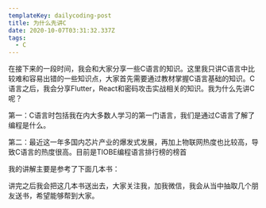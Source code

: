 ```yaml
---
templateKey: dailycoding-post
title: 为什么先讲C
date: 2020-10-07T03:31:32.337Z
tags:
  - C
---
```

在接下来的一段时间，我会和大家分享一些C语言的知识。这里我只讲C语言中比较难和容易出错的一些知识点，大家首先需要通过教材掌握C语言基础的知识。C语言之后，我会分享Flutter，React和密码攻击实战相关的知识。我为什么先讲C呢？

第一：C语言时包括我在内大多数人学习的第一门语言，我们是通过C语言了解了编程是什么。

第二：最近这一年多国内芯片产业的爆发式发展，再加上物联网热度也比较高，导致C语言的热度很高。目前是TIOBE编程语言排行榜的榜首

我的讲解主要是参考了下面几本书：

讲完之后我会把这几本书送出去，大家关注我，加我微信，我会从当中抽取几个朋友送书，希望能够帮到大家。